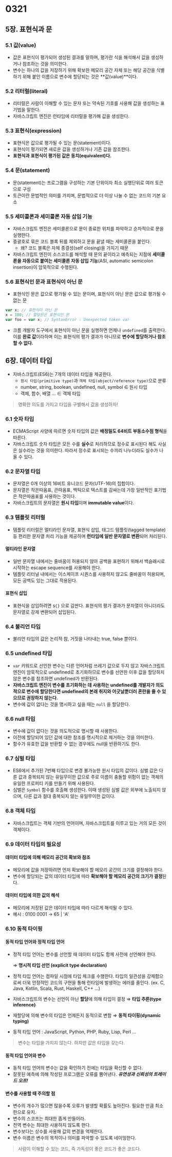 # 0321

## 5장. 표현식과 문

### 5.1 값\(value\)

* 값은 표현식이 평가되어 생성된 결과를 말하며, 평가란 식을 해석해서 값을 생성하거나 참조하는 것을 의미한다.
* 변수는 하나의 값을 저장하기 위해 확보한 메모리 공간 자체 또는 해당 공간을 식별하기 위해 붙인 이름으로 변수에 할당되는 것은 **값\(value\)**이다.

### 5.2 리터럴\(literal\)

* 리터럴은 사람이 이해할 수 있는 문자 또는 약속된 기호를 사용해 값을 생성하는 표기법을 말한다.
* 자바스크립트 엔진은 런타임에 리터럴을 평가해 값을 생성한다.

### 5.3 표현식\(expression\)

* 표현식은 값으로 평가될 수 있는 문\(statement\)이다.
* 표현식이 평가되면 새로운 값을 생성하거나 기존 값을 참조한다.
* **표현식과 표현식이 평가된 값은 동치\(equivalent\)다.**

### 5.4 문\(statement\)

* 문\(statement\)는 프로그램을 구성하는 기본 단위이자 최소 실행단위로 여러 토큰으로 구성
* 토큰이란 문법적인 의미를 가지며, 문법적으로 더 이상 나눌 수 없는 코드의 기본 요소

### 5.5 세미콜론과 세미콜론 자동 삽입 기능

* 자바스크립트 엔진은 세미콜론으로 문이 종료한 위치를 파악하고 순차적으로 문을 실행한다.
* 중괄호로 묶은 코드 블록 뒤를 제외하고 문을 끝낼 때는 세미콜론을 붙인다.
  * 왜? 코드 블록은 자체 종결성\(self closing\)을 가지기 때문
* 자바스크립트 엔진이 소스코드를 해석할 때 문의 끝이라고 예측되는 지점에 **세미콜론을 자동으로 붙여는 세미콜론 자동 삽입 기능**\(ASI, automatic semicolon insertion\)이 암묵적으로 수행된다.

### 5.6 표현식인 문과 표현식이 아닌 문

* 표현식인 문은 값으로 평가될 수 있는 문이며, 표현식이 아닌 문은 값으로 평가될 수 없는 문

```jsx
var x; // 표현식이 아닌 문
x = 100; // 할당문은 표현식인 문
var foo = var x; // SyntaxError : Unexpected token var
```

* 크롬 개발자 도구에서 표현식이 아닌 문을 실행하면 언제나 `undefined`를 출력한다. 이를 **완료 값**이라하며 이는 표현식의 평가 결과가 아니므로 **변수에 할당하거나 참조할 수 없다.**

## 6장. 데이터 타입

* 자바스크립트\(ES6\)는 7개의 데이터 타입을 제공한다.
  * `원시 타입(primitive type)`과 `객체 타입(object/reference type)`으로 분류
  * number, string, boolean, undefined, null, symbol $\in$ 원시 타입
  * 객체, 함수, 배열 ... $\in$ 객체 타입

> 명확한 의도를 가지고 타입을 구별해서 값을 생성하자!

### 6.1 숫자 타입

* ECMAScript 사양에 따르면 숫자 타입의 값은 **배정밀도 64비트 부동소수점 형식**을 따른다.
* 자바스크립트 숫자 타입은 모든 수를 **실수**로 처리하므로 정수로 표시된다 해도 사실은 실수라는 것을 의미한다. 따라서 정수로 표시되는 수끼리 나누더라도 실수가 나올 수 있다.

### 6.2 문자열 타입

* 문자열은 0개 이상의 16비트 유니코드 문자\(UTF-16\)의 집합이다.
* 문자열은 작은따옴표, 큰따옴표, 백틱으로 텍스트를 감싸는데 가장 일반적인 표기법은 작은따옴표를 사용하는 것이다.
* 자바스크립트의 문자열은 **원시 타입**이며 **immutable value**이다.

### 6.3 템플릿 리터럴

* 템플릿 리터럴은 멀티라인 문자열, 표현식 삽입, 태그드 템플릿\(tagged template\) 등 편리한 문자열 처리 기능을 제공하며 **런타임에 일반 문자열로 변환**되어 처리된다.

#### 멀티라인 문자열

* 일반 문자열 내에서는 줄바꿈이 허용되지 않아 공백을 표현하기 위해서 백슬래시로 시작하는 escape sequence를 사용해야 한다.
* 템플릿 리터널 내에서는 이스케이프 시퀀스를 사용하지 않고도 줄바꿈이 허용되며, 모든 공백도 있는 그대로 적용된다.

#### 표현식 삽입

* 표현식을 삽입하려면 `${}` 으로 감싼다. 표현식의 평가 결과가 문자열이 아니더라도 문자열로 강제 변환되어 삽입된다.

### 6.4 불리언 타입

* 불리언 타입의 값은 논리적 참, 거짓을 나타내는 true, false 뿐이다.

### 6.5 undefined 타입

* `var` 키워드로 선언한 변수는 다른 언어처럼 쓰레기 값으로 두지 않고 자바스크립트 엔진이 암묵적으로 undefined로 초기화하므로 변수를 선언한 이후 값을 할당하지 않은 변수를 참조하면 undefined가 반환된다.
* **자바스크립트 엔진이 변수를 초기화하는 데 사용하는 undefined를 개발자가 의도적으로 변수에 할당한다면 undefined의 본래 취지와 어긋날뿐더러 혼란을 줄 수 있으므로 권장하지 않는다.**
* 변수에 값이 없다는 것을 명시하고 싶을 때는 `null` 을 할당한다.

### 6.6 null 타입

* 변수에 값이 없다는 것을 의도적으로 명시할 때 사용한다.
* 이전에 할당되어 있던 값에 대한 참조를 명시적으로 제거하는 것을 의미한다.
* 함수가 유효한 값을 반환할 수 없는 경우에도 null을 반환하기도 한다.

### 6.7 심벌 타입

* ES6에서 추가된 7번째 타입으로 변경 불가능한 원시 타입의 값이다. 심벌 값은 다른 값과 중복되지 않는 유일무이한 값으로 주로 이름이 충돌할 위험이 없는 객체의 유일한 프로퍼티 키를 만들기 위해 사용된다.
* 심벌은 `Symbol` 함수를 호출해 생성한다. 이때 생성된 심벌 값은 외부에 노출되지 않으며, 다른 값과 절대 중복되지 않는 유일무이한 값이다.

### 6.8 객체 타입

* 자바스크립트는 객체 기반의 언어이며, 자바스크립트를 이루고 있는 거의 모든 것이 객체이다.

### 6.9 데이터 타입의 필요성

#### 데이터 타입에 의해 메모리 공간의 확보와 참조

* 메모리에 값을 저장하려면 먼저 확보해야 할 메모리 공간의 크기를 결정해야 한다.
* 변수에 할당되는 값의 데이터 타입에 따라 **확보해야 할 메모리 공간의 크기가 결정**된다.

#### 데이터 타입에 의한 값의 해석

* 메모리에 저장된 값은 데이터 타입에 따라 다르게 해석될 수 있다.
* 예시 : 0100 0001 → 65 \| 'A'

### 6.10 동적 타이핑

#### 동적 타입 언어와 정적 타입 언어

* 정적 타입 언어는 변수를 선언할 때 데이터 타입도 함께 사전에 선언해야 한다.

  ⇒ **명시적 타입 선언 \(explicit type declaration\)**

* 정적 타입 언어는 컴파일 시점에 타입 체크를 수행한다. 타입의 일관성을 강제함으로써 더욱 안정적인 코드의 구현을 통해 런타임에 발생하는 에러를 줄인다. \(ex. C, Java, Kotlin, Scala, Rust, Haskell, C++ ...\)
* 자바스크립트의 변수는 선언이 아닌 **할당**에 의해 타입이 결정 ⇒ **타입 추론\(type inference\)**
* 재할당에 의해 변수의 타입은 언제든지 동적으로 변함 ⇒ **동적 타이핑\(dynamic typing\)**
* 동적 타입 언어 : JavaScript, Python, PHP, Ruby, Lisp, Perl ...

> 변수는 타입을 가지지 않는다. 하지만 값은 타입을 갖는다.

#### 동적 타입 언어와 변수

* 동적 타입 언어의 변수는 값을 확인하기 전에는 타입을 확신할 수 없다.
* 잘못된 예측에 의해 작성된 프로그램은 오류를 뿜어낸다. _**유연성과 신뢰성의 트레이드 오프!**_

#### 변수를 사용할 때 주의할 점

* 변수의 개수가 많으면 많을수록 오류가 발생할 확률도 높아진다. 필요한 만큼 최소한으로 유지.
* 변수의 스코프는 최대한 좁게 만들어라.
* 전역 변수는 최대한 사용하지 않도록 한다.
* 변수보다는 상수를 사용해 값의 변경을 억제한다.
* 변수 이름은 변수의 목적이나 의미를 파악할 수 있도록 네이밍한다.

> 사람이 이해할 수 있는 코드, 즉 가독성이 좋은 코드가 좋은 코드다.

